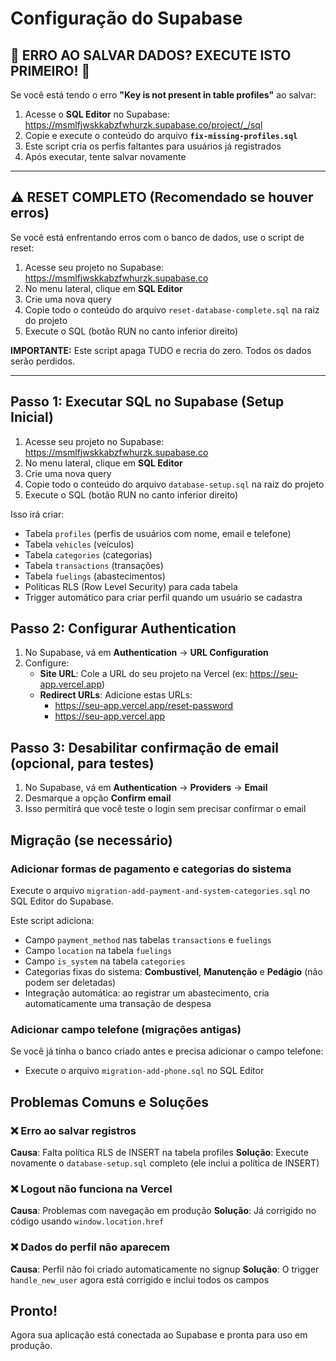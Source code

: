 # Configuração do Supabase

## 🚨 ERRO AO SALVAR DADOS? EXECUTE ISTO PRIMEIRO! 🚨

Se você está tendo o erro **"Key is not present in table profiles"** ao salvar:

1. Acesse o **SQL Editor** no Supabase: https://msmlfjwskkabzfwhurzk.supabase.co/project/_/sql
2. Copie e execute o conteúdo do arquivo **`fix-missing-profiles.sql`**
3. Este script cria os perfis faltantes para usuários já registrados
4. Após executar, tente salvar novamente

---

## ⚠️ RESET COMPLETO (Recomendado se houver erros)

Se você está enfrentando erros com o banco de dados, use o script de reset:

1. Acesse seu projeto no Supabase: https://msmlfjwskkabzfwhurzk.supabase.co
2. No menu lateral, clique em **SQL Editor**
3. Crie uma nova query
4. Copie todo o conteúdo do arquivo `reset-database-complete.sql` na raiz do projeto
5. Execute o SQL (botão RUN no canto inferior direito)

**IMPORTANTE:** Este script apaga TUDO e recria do zero. Todos os dados serão perdidos.

---

## Passo 1: Executar SQL no Supabase (Setup Inicial)

1. Acesse seu projeto no Supabase: https://msmlfjwskkabzfwhurzk.supabase.co
2. No menu lateral, clique em **SQL Editor**
3. Crie uma nova query
4. Copie todo o conteúdo do arquivo `database-setup.sql` na raiz do projeto
5. Execute o SQL (botão RUN no canto inferior direito)

Isso irá criar:
- Tabela `profiles` (perfis de usuários com nome, email e telefone)
- Tabela `vehicles` (veículos)
- Tabela `categories` (categorias)
- Tabela `transactions` (transações)
- Tabela `fuelings` (abastecimentos)
- Políticas RLS (Row Level Security) para cada tabela
- Trigger automático para criar perfil quando um usuário se cadastra

## Passo 2: Configurar Authentication

1. No Supabase, vá em **Authentication** → **URL Configuration**
2. Configure:
   - **Site URL**: Cole a URL do seu projeto na Vercel (ex: https://seu-app.vercel.app)
   - **Redirect URLs**: Adicione estas URLs:
     - https://seu-app.vercel.app/reset-password
     - https://seu-app.vercel.app

## Passo 3: Desabilitar confirmação de email (opcional, para testes)

1. No Supabase, vá em **Authentication** → **Providers** → **Email**
2. Desmarque a opção **Confirm email**
3. Isso permitirá que você teste o login sem precisar confirmar o email

## Migração (se necessário)

### Adicionar formas de pagamento e categorias do sistema
Execute o arquivo `migration-add-payment-and-system-categories.sql` no SQL Editor do Supabase.

Este script adiciona:
- Campo `payment_method` nas tabelas `transactions` e `fuelings`
- Campo `location` na tabela `fuelings`  
- Campo `is_system` na tabela `categories`
- Categorias fixas do sistema: **Combustível**, **Manutenção** e **Pedágio** (não podem ser deletadas)
- Integração automática: ao registrar um abastecimento, cria automaticamente uma transação de despesa

### Adicionar campo telefone (migrações antigas)
Se você já tinha o banco criado antes e precisa adicionar o campo telefone:
- Execute o arquivo `migration-add-phone.sql` no SQL Editor

## Problemas Comuns e Soluções

### ❌ Erro ao salvar registros
**Causa**: Falta política RLS de INSERT na tabela profiles
**Solução**: Execute novamente o `database-setup.sql` completo (ele inclui a política de INSERT)

### ❌ Logout não funciona na Vercel
**Causa**: Problemas com navegação em produção
**Solução**: Já corrigido no código usando `window.location.href`

### ❌ Dados do perfil não aparecem
**Causa**: Perfil não foi criado automaticamente no signup
**Solução**: O trigger `handle_new_user` agora está corrigido e inclui todos os campos

## Pronto!

Agora sua aplicação está conectada ao Supabase e pronta para uso em produção.